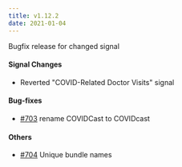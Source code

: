 ```yaml
---
title: v1.12.2
date: 2021-01-04
---
```


Bugfix release for changed signal

#### Signal Changes

- Reverted "COVID-Related Doctor Visits" signal

#### Bug-fixes

- [#703](https://github.com/cmu-delphi/www-covidcast/pull/703) rename COVIDCast to COVIDcast

#### Others

- [#704](https://github.com/cmu-delphi/www-covidcast/pull/704) Unique bundle names
